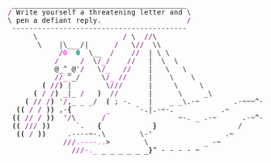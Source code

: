<pre style="font-family:Menlo,'DejaVu Sans Mono',consolas,'Courier New',monospace"> _________________________________________                                  <span style="color: #5f5fff; text-decoration-color: #5f5fff">+---- </span><span style="color: #5f5fff; text-decoration-color: #5f5fff; font-weight: bold">Wednesday, 15 September 2021</span><span style="color: #5f5fff; text-decoration-color: #5f5fff"> ----+</span> <a href="https://www.informatik.uni-leipzig.de/~akiki/">Christopher Akiki</a>                
<span style="color: #800080; text-decoration-color: #800080">/</span> Write yourself a threatening letter and \                                 <span style="color: #5f5fff; text-decoration-color: #5f5fff">|</span>                                      <span style="color: #5f5fff; text-decoration-color: #5f5fff">|</span> ┣━━ Interests                    
\ pen a defiant reply.                    <span style="color: #800080; text-decoration-color: #800080">/</span>                                 <span style="color: #5f5fff; text-decoration-color: #5f5fff">|</span> Hello, friend.                       <span style="color: #5f5fff; text-decoration-color: #5f5fff">|</span> ┃   ┣━━ My cat                   
 -----------------------------------------                                  <span style="color: #5f5fff; text-decoration-color: #5f5fff">|</span>                                      <span style="color: #5f5fff; text-decoration-color: #5f5fff">|</span> ┃   ┣━━ Representation Learning  
      \                    <span style="color: #800080; text-decoration-color: #800080">/</span> \  <span style="color: #800080; text-decoration-color: #800080">//</span>\                                         <span style="color: #5f5fff; text-decoration-color: #5f5fff">|</span> <span style="font-style: italic">This auto-generated message panel </span>   <span style="color: #5f5fff; text-decoration-color: #5f5fff">|</span> ┃   ┣━━ Language Generation      
       \    |\___/|      <span style="color: #800080; text-decoration-color: #800080">/</span>   \<span style="color: #800080; text-decoration-color: #800080">//</span>  \\                                        <span style="color: #5f5fff; text-decoration-color: #5f5fff">|</span> <span style="font-style: italic">was brought to you by the </span><span style="font-weight: bold; font-style: italic"><a href="https://en.wikipedia.org/wiki/Cowsay">cowsay</a></span><span style="font-style: italic"> </span>    <span style="color: #5f5fff; text-decoration-color: #5f5fff">|</span> ┃   ┣━━ Text Mining              
            <span style="color: #800080; text-decoration-color: #800080">/</span><span style="color: #ff00ff; text-decoration-color: #ff00ff">0</span>  <span style="color: #008080; text-decoration-color: #008080; font-weight: bold">0</span>  \__  <span style="color: #800080; text-decoration-color: #800080">/</span>    <span style="color: #800080; text-decoration-color: #800080">//</span>  | \ \                                      <span style="color: #5f5fff; text-decoration-color: #5f5fff">|</span> <span style="font-style: italic">dragon, </span><span style="font-weight: bold; font-style: italic"><a href="https://en.wikipedia.org/wiki/Fortune_(Unix)">fortune</a></span><span style="font-style: italic"> and </span><span style="font-weight: bold; font-style: italic"><a href="https://github.com/willmcgugan/rich">Rich</a></span><span style="font-style: italic">. </span>           <span style="color: #5f5fff; text-decoration-color: #5f5fff">|</span> ┃   ┗━━ Dataset Creation         
           <span style="color: #800080; text-decoration-color: #800080">/</span>     <span style="color: #800080; text-decoration-color: #800080">/</span>  \<span style="color: #800080; text-decoration-color: #800080">/_/</span>    <span style="color: #800080; text-decoration-color: #800080">//</span>   |  \  \                                    <span style="color: #5f5fff; text-decoration-color: #5f5fff">|</span>                                      <span style="color: #5f5fff; text-decoration-color: #5f5fff">|</span> ┣━━ Past Lives                   
           @_^_@'<span style="color: #800080; text-decoration-color: #800080">/</span>   \<span style="color: #800080; text-decoration-color: #800080">/</span><span style="color: #ff00ff; text-decoration-color: #ff00ff">_</span>   <span style="color: #800080; text-decoration-color: #800080">//</span>    |   \   \                                  <span style="color: #5f5fff; text-decoration-color: #5f5fff">|</span> <span style="font-weight: bold; font-style: italic">Follow me on twitter: </span><span style="font-weight: bold; font-style: italic"><a href="https://twitter.com/christopher">@christopher</a></span>   <span style="color: #5f5fff; text-decoration-color: #5f5fff">|</span> ┃   ┣━━ Sociocultural antropology
           <span style="color: #800080; text-decoration-color: #800080">//</span><span style="color: #ff00ff; text-decoration-color: #ff00ff">_</span>^_/     \<span style="color: #800080; text-decoration-color: #800080">/</span><span style="color: #ff00ff; text-decoration-color: #ff00ff">_</span> <span style="color: #800080; text-decoration-color: #800080">//</span>     |    \    \                                <span style="color: #5f5fff; text-decoration-color: #5f5fff">|</span>                                      <span style="color: #5f5fff; text-decoration-color: #5f5fff">|</span> ┃   ┗━━ Network Engineering      
        <span style="font-weight: bold">(</span> <span style="color: #800080; text-decoration-color: #800080">//</span><span style="font-weight: bold">)</span> |        \<span style="color: #800080; text-decoration-color: #800080">///</span>      |     \     \                              <span style="color: #5f5fff; text-decoration-color: #5f5fff">+--------------------------------------+</span> ┗━━ Current Location             
      <span style="font-weight: bold">(</span> <span style="color: #800080; text-decoration-color: #800080">/</span> <span style="color: #800080; text-decoration-color: #800080">/</span><span style="font-weight: bold">)</span> _|_ <span style="color: #800080; text-decoration-color: #800080">/</span>   <span style="font-weight: bold">)</span>  <span style="color: #800080; text-decoration-color: #800080">//</span>       |      \     _\                                                                         ┗━━ Leipzig, Germany         
    <span style="font-weight: bold">(</span> <span style="color: #800080; text-decoration-color: #800080">//</span> <span style="color: #800080; text-decoration-color: #800080">/</span><span style="font-weight: bold">)</span> '<span style="color: #800080; text-decoration-color: #800080">/</span>,_ _ _/  <span style="font-weight: bold">(</span> ; -.    |    _ _\.-~        .-~~~^-.                                                                                         
  <span style="font-weight: bold">((</span> <span style="color: #800080; text-decoration-color: #800080">/</span> <span style="color: #800080; text-decoration-color: #800080">/</span> <span style="font-weight: bold">))</span> ,-<span style="font-weight: bold">{</span>        _      `-.|.-~-.           .~         `.                                                                                       
 <span style="font-weight: bold">((</span> <span style="color: #800080; text-decoration-color: #800080">//</span> <span style="color: #800080; text-decoration-color: #800080">/</span> <span style="font-weight: bold">))</span>  '<span style="color: #800080; text-decoration-color: #800080">/</span>\      <span style="color: #800080; text-decoration-color: #800080">/</span>                 ~-. _ .-~      .-~^-.  \                                                                                      
 <span style="font-weight: bold">((</span> <span style="color: #800080; text-decoration-color: #800080">///</span> <span style="font-weight: bold">))</span>      `.   <span style="font-weight: bold">{</span>            <span style="font-weight: bold">}</span>                   <span style="color: #800080; text-decoration-color: #800080">/</span>      \  \                                                                                     
  <span style="font-weight: bold">((</span> <span style="color: #800080; text-decoration-color: #800080">/</span> <span style="font-weight: bold">))</span>     .----~-.\        \-'                 .~         \  `. \^-.                                                                              
             <span style="color: #800080; text-decoration-color: #800080">///</span><span style="color: #ff00ff; text-decoration-color: #ff00ff">.----..</span>&gt;        \             _ -~             `.  ^-`  ^-_                                                                           
               <span style="color: #800080; text-decoration-color: #800080">///</span><span style="color: #ff00ff; text-decoration-color: #ff00ff">-._</span> _ _ _ _ _ _<span style="font-weight: bold">}</span>^ - - - - ~                     ~-- ,.-~                                                                            
                                                                  <span style="color: #800080; text-decoration-color: #800080">/</span><span style="color: #ff00ff; text-decoration-color: #ff00ff">.-</span>~                                                                                
                                                                                                                                                      
</pre>
